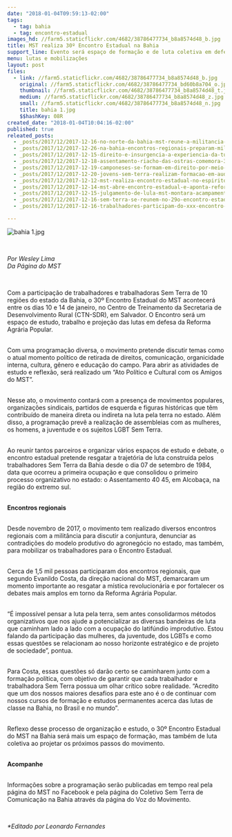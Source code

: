 ```yaml
---
date: "2018-01-04T09:59:13-02:00"
tags:
  - tag: bahia
  - tag: encontro-estadual
images_hd: //farm5.staticflickr.com/4682/38786477734_b8a8574d48_b.jpg
title: MST realiza 30º Encontro Estadual na Bahia
support_line: Evento será espaço de formação e de luta coletiva em defesa da Reforma Agrária Popular
menu: lutas e mobilizações
layout: post
files:
  - link: //farm5.staticflickr.com/4682/38786477734_b8a8574d48_b.jpg
    original: //farm5.staticflickr.com/4682/38786477734_bd60b8a704_o.jpg
    thumbnail: //farm5.staticflickr.com/4682/38786477734_b8a8574d48_t.jpg
    medium: //farm5.staticflickr.com/4682/38786477734_b8a8574d48_z.jpg
    small: //farm5.staticflickr.com/4682/38786477734_b8a8574d48_n.jpg
    title: bahia 1.jpg
    $$hashKey: 08R
created_date: "2018-01-04T10:04:16-02:00"
published: true
releated_posts:
  - _posts/2017/12/2017-12-16-no-norte-da-bahia-mst-reune-a-militancia-e-debate-os-desafios-para-2018.md
  - _posts/2017/12/2017-12-26-na-bahia-encontros-regionais-preparam-militancia-para-30o-encontro-estadual-do-mst.md
  - _posts/2017/12/2017-12-15-direito-e-insurgencia-a-experiencia-da-turma-eugenio-lyra-eternizada-em-um-livro.md
  - _posts/2017/12/2017-12-18-assentamento-riacho-das-ostras-comemora-30-anos-de-luta.md
  - _posts/2017/12/2017-12-19-camponeses-se-formam-em-direito-por-meio-do-pronera-na-bahia.md
  - _posts/2017/12/2017-12-20-jovens-sem-terra-realizam-formacao-em-audiovisual-na-bahia.md
  - _posts/2017/12/2017-12-12-mst-realiza-encontro-estadual-no-espirito-santo.md
  - _posts/2017/12/2017-12-14-mst-abre-encontro-estadual-e-aponta-reforma-agraria-popular-para-superar-crises-no-pais.md
  - _posts/2017/12/2017-12-15-julgamento-de-lula-mst-montara-acampamento-em-porto-alegre.md
  - _posts/2017/12/2017-12-16-sem-terra-se-reunem-no-29o-encontro-estadual-em-sao-paulo.md
  - _posts/2017/12/2017-12-16-trabalhadores-participam-do-xxx-encontro-estadual-no-ceara.md

---
```

<p><img alt="bahia 1.jpg" src="//farm5.staticflickr.com/4682/38786477734_b8a8574d48_b.jpg" /></p>

<p>&nbsp;</p>

<p><em>Por Wesley Lima<br />
Da P&aacute;gina do MST</em></p>

<p>&nbsp;</p>

<p>Com a participa&ccedil;&atilde;o de trabalhadores e trabalhadoras Sem Terra de 10 regi&otilde;es do estado da Bahia, o 30&ordm; Encontro Estadual do MST acontecer&aacute; entre os dias 10 e 14 de janeiro, no Centro de Treinamento da Secretaria de Desenvolvimento Rural (CTN-SDR), em Salvador. O Encontro ser&aacute; um espa&ccedil;o de estudo, trabalho e proje&ccedil;&atilde;o das lutas em defesa da Reforma Agr&aacute;ria Popular.</p>

<p><br />
Com uma programa&ccedil;&atilde;o diversa, o movimento pretende discutir temas como o atual momento pol&iacute;tico de retirada de direitos, comunica&ccedil;&atilde;o, organicidade interna, cultura, g&ecirc;nero e educa&ccedil;&atilde;o do campo. Para abrir as atividades de estudo e reflex&atilde;o, ser&aacute; realizado um &ldquo;Ato Pol&iacute;tico e Cultural com os Amigos do MST&rdquo;.</p>

<p><br />
Nesse ato, o movimento contar&aacute; com a presen&ccedil;a de movimentos populares, organiza&ccedil;&otilde;es sindicais, partidos de esquerda e figuras hist&oacute;ricas que t&ecirc;m contribu&iacute;do de maneira direta ou indireta na luta pela terra no estado. Al&eacute;m disso, a programa&ccedil;&atilde;o prev&ecirc; a realiza&ccedil;&atilde;o de assembleias com as mulheres, os homens, a juventude e os sujeitos LGBT Sem Terra.</p>

<p><br />
Ao reunir tantos parceiros e organizar v&aacute;rios espa&ccedil;os de estudo e debate, o encontro estadual pretende resgatar a trajet&oacute;ria de luta constru&iacute;da pelos trabalhadores Sem Terra da Bahia desde o dia 07 de setembro de 1984, data que ocorreu a primeira ocupa&ccedil;&atilde;o e que consolidou o primeiro processo organizativo no estado: o Assentamento 40 45, em Alcoba&ccedil;a, na regi&atilde;o do extremo sul.</p>

<p><br />
<strong>Encontros regionais</strong></p>

<p><br />
Desde novembro de 2017, o movimento tem realizado diversos encontros regionais com a milit&acirc;ncia para discutir a conjuntura, denunciar as contradi&ccedil;&otilde;es do modelo produtivo do agroneg&oacute;cio no estado, mas tamb&eacute;m, para mobilizar os trabalhadores para o Encontro Estadual.</p>

<p><br />
Cerca de 1,5 mil pessoas participaram dos encontros regionais, que segundo Evanildo Costa, da dire&ccedil;&atilde;o nacional do MST, demarcaram um momento importante ao resgatar a m&iacute;stica revolucion&aacute;ria e por fortalecer os debates mais amplos em torno da Reforma Agr&aacute;ria Popular.</p>

<p><br />
&ldquo;&Eacute; imposs&iacute;vel pensar a luta pela terra, sem antes consolidarmos m&eacute;todos organizativos que nos ajude a potencializar as diversas bandeiras de luta que caminham lado a lado com a ocupa&ccedil;&atilde;o do latif&uacute;ndio improdutivo. Estou falando da participa&ccedil;&atilde;o das mulheres, da juventude, dos LGBTs e como essas quest&otilde;es se relacionam ao nosso horizonte estrat&eacute;gico e de projeto de sociedade&rdquo;, pontua.</p>

<p><br />
Para Costa, essas quest&otilde;es s&oacute; dar&atilde;o certo se caminharem junto com a forma&ccedil;&atilde;o pol&iacute;tica, com objetivo de garantir que cada trabalhador e trabalhadora Sem Terra possua um olhar cr&iacute;tico sobre realidade. &ldquo;Acredito que um dos nossos maiores desafios para este ano &eacute; o de continuar com nossos cursos de forma&ccedil;&atilde;o e estudos permanentes acerca das lutas de classe na Bahia, no Brasil e no mundo&rdquo;.</p>

<p><br />
Reflexo desse processo de organiza&ccedil;&atilde;o e estudo, o 30&ordm; Encontro Estadual do MST na Bahia ser&aacute; mais um espa&ccedil;o de forma&ccedil;&atilde;o, mas tamb&eacute;m de luta coletiva ao projetar os pr&oacute;ximos passos do movimento.</p>

<p><br />
<strong>Acompanhe</strong></p>

<p><br />
Informa&ccedil;&otilde;es sobre a programa&ccedil;&atilde;o ser&atilde;o publicadas em tempo real pela p&aacute;gina do MST no Facebook e pela p&aacute;gina do Coletivo Sem Terra de Comunica&ccedil;&atilde;o na Bahia atrav&eacute;s da p&aacute;gina do Voz do Movimento.</p>

<p>&nbsp;</p>

<p><em>*Editado por Leonardo Fernandes</em></p>
